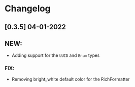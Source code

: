 # Changelog

## [0.3.5] 04-01-2022

## NEW:
 - Adding support for the `UUID` and `Enum` types


### FIX:

- Removing bright_white default color for the RichFormatter
